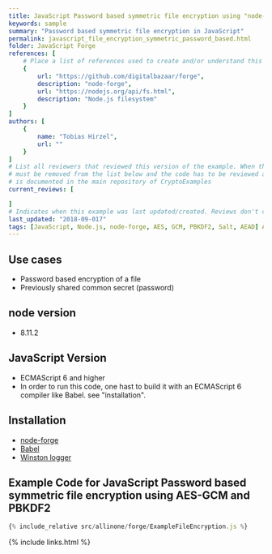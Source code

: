 ```yaml
---
title: JavaScript Password based symmetric file encryption using "node-forge"
keywords: sample
summary: "Password based symmetric file encryption in JavaScript"
permalink: javascript_file_encryption_symmetric_password_based.html
folder: JavaScript Forge
references: [
    # Place a list of references used to create and/or understand this example.
    {
        url: "https://github.com/digitalbazaar/forge",
        description: "node-forge",
        url: "https://nodejs.org/api/fs.html",
        description: "Node.js filesystem"     
    }
]
authors: [
    {
        name: "Tobias Hirzel",
        url: ""
    }
]
# List all reviewers that reviewed this version of the example. When the example is updated all old reviews
# must be removed from the list below and the code has to be reviewed again. The complete review process
# is documented in the main repository of CryptoExamples
current_reviews: [

]
# Indicates when this example was last updated/created. Reviews don't change this.
last_updated: "2018-09-017"
tags: [JavaScript, Node.js, node-forge, AES, GCM, PBKDF2, Salt, AEAD] A
---
```


## Use cases

- Password based encryption of a file
- Previously shared common secret (password)

## node version

- 8.11.2

## JavaScript Version

- ECMAScript 6 and higher
- In order to run this code, one hast to build it with an ECMAScript 6 compiler like Babel. see "installation".

## Installation

- [node-forge](https://github.com/digitalbazaar/forge")
- [Babel](https://babeljs.io/)
- [Winston logger](https://github.com/winstonjs/winston)

## Example Code for JavaScript Password based symmetric file encryption using AES-GCM and PBKDF2

```js
{% include_relative src/allinone/forge/ExampleFileEncryption.js %}
```

{% include links.html %}
